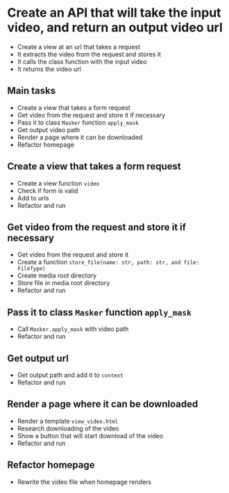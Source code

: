# Create an API that will take the input video, and return an output video url

- Create a view at an url that takes a request
- It extracts the video from the request and stores it
- It calls the class function with the input video
- It returns the video url

## Main tasks

- Create a view that takes a form request
- Get video from the request and store it if necessary
- Pass it to class `Masker` function `apply_mask`
- Get output video path
- Render a page where it can be downloaded
- Refactor homepage

## Create a view that takes a form request

- Create a view function `video`
- Check  if form is valid
- Add to urls
- Refactor and run

## Get video from the request and store it if necessary

- Get video from the request and store it
- Create a function `store_file(name: str, path: str, and file: FileType)`
- Create media root directory
- Store file in media root directory
- Refactor and run

## Pass it to class `Masker` function `apply_mask`

- Call `Masker.apply_mask` with video path
- Refactor and run

## Get output url

- Get output path and add it to `context`
- Refactor and run

## Render a page where it can be downloaded

- Render a template `view_video.html`
- Research downloading of the video
- Show a button that will start download of the video
- Refactor and run

## Refactor homepage

- Rewrite the video file when homepage renders
